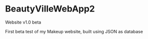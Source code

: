 # BeautyVilleWebApp2
Website v1.0 beta

First beta test of my Makeup website, built using JSON as database
